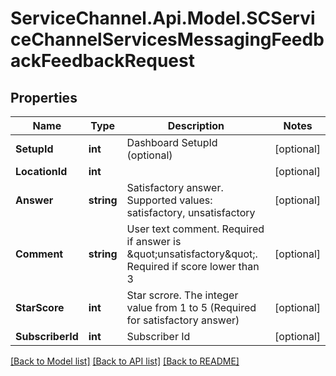 # ServiceChannel.Api.Model.SCServiceChannelServicesMessagingFeedbackFeedbackRequest

## Properties

Name | Type | Description | Notes
------------ | ------------- | ------------- | -------------
**SetupId** | **int** | Dashboard SetupId (optional) | [optional] 
**LocationId** | **int** |  | [optional] 
**Answer** | **string** | Satisfactory answer.              Supported values: satisfactory, unsatisfactory | [optional] 
**Comment** | **string** | User text comment.              Required if answer is \&quot;unsatisfactory\&quot;.              Required if score lower than 3 | [optional] 
**StarScore** | **int** | Star scrore. The integer value from 1 to 5 (Required for satisfactory answer) | [optional] 
**SubscriberId** | **int** | Subscriber Id | [optional] 

[[Back to Model list]](../README.md#documentation-for-models) [[Back to API list]](../README.md#documentation-for-api-endpoints) [[Back to README]](../README.md)

